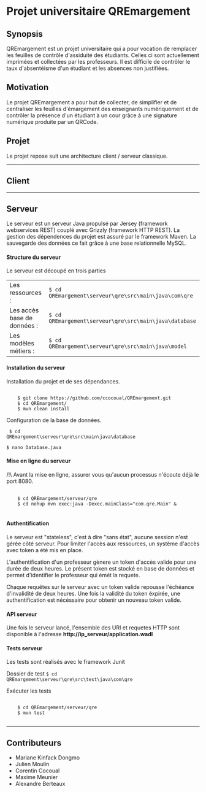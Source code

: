 <h1>Projet universitaire QREmargement</h1>

<h2>Synopsis</h2>
<p>QREmargement est un projet universitaire qui a pour vocation de remplacer les feuilles de contrôle d'assiduité des étudiants. Celles ci sont actuellement imprimées et collectées par les professeurs. Il est difficile de contrôler le taux d'absentéisme d'un étudiant et les absences non justifiées.</p>

<h2>Motivation</h2>
<p>Le projet QREmargement a pour but de collecter, de simplifier et de centraliser les feuilles d'émargement des enseignants numériquement et de contrôler la présence d'un étudiant à un cour grâce à une signature numérique produite par un QRCode.</p>

<h2>Projet</h2>
Le projet repose suit une architecture client / serveur classique.
<hr>
<h2>Client</h2>
<hr>
<h2>Serveur</h2>
<p>Le serveur est un serveur Java propulsé par Jersey (framework webservices REST) couplé avec Grizzly (framework HTTP REST). La gestion des dépendences du projet est assuré par le framework Maven. La sauvegarde des données ce fait grâce à une base relationnelle MySQL.</p>

<h4>Structure du serveur</h4>
<p>Le serveur est découpé en trois parties</p>
<table>
<tr>
    <td>Les ressources : </td> 
    <td>
        <code>$ cd QREmargement\serveur\qre\src\main\java\com\qre</code>
    </td>
</tr>
<tr>
    <td>Les accès base de données : </td>
    <td>
        <code>$ cd QREmargement\serveur\qre\src\main\java\database</code>
    </td>
</tr>
<tr>
    <td>Les modèles métiers : </td>
    <td>
        <code>$ cd QREmargement\serveur\qre\src\main\java\model</code>
    </td>
</tr>
</table>

<h4>Installation du serveur</h4>
  Installation du projet et de ses dépendances.
    <pre><code>
    $ git clone https://github.com/ccocoual/QREmargement.git
    $ cd QREmargement/
    $ mvn clean install</code></pre>
    
  
  Configuration de la base de données.
    <pre><code>
    $ cd QREmargement\serveur\qre\src\main\java\database\
    $ nano Database.java</code></pre>
  
  <h4>Mise en ligne du serveur</h4>
  /!\ Avant la mise en ligne, assurer vous qu'aucun processus n'écoute déjà le port 8080.
  <pre>
    <code>
    $ cd QREmargement/serveur/qre
    $ cd nohup mvn exec:java -Dexec.mainClass="com.qre.Main" &</code>
  </pre>
  
  <h4>Authentification</h4>
  <p>Le serveur est "stateless", c'est à dire "sans état", aucune session n'est gérée côté serveur. Pour limiter l'accès aux ressources, un système d'accès avec token a été mis en place.</p>
  <p>L'authentification d'un professeur gènere un token d'accès valide pour une durée de deux heures. Le présent token est stocké en base de données et permet d'identifier le professeur qui émét la requete.</p> <p>Chaque requêtes sur le serveur avec un token valide repousse l'échéance d'invalidité de deux heures. Une fois la validité du token éxpirée, une authentification est nécéssaire pour obtenir un nouveau token valide.</p>

  <h4>API serveur</h4>
  
  Une fois le serveur lancé, l'ensemble des URI et requetes HTTP sont disponible à l'adresse <b>http://**ip_serveur**/application.wadl</b>

  <h4>Tests serveur</h4>
  
  Les tests sont réalisés avec le framework Junit
  
  Dossier de test
  <code>$ cd QREmargement\serveur\qre\src\test\java\com\qre</code>

  Exécuter les tests
  <pre><code>
    $ cd QREmargement/serveur/qre
    $ mvn test
    </code></pre>

<hr>

<h2>Contributeurs</h2>
<ul>
<li>Mariane Kinfack Dongmo</li>
<li>Julien Moulin</li>
<li>Corentin Cocoual</li>
<li>Maxime Meunier</li>
<li>Alexandre Berteaux</li>
</ul>
